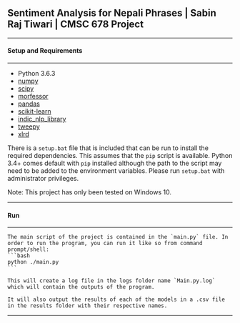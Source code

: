 ## Sentiment Analysis for Nepali Phrases | Sabin Raj Tiwari | CMSC 678 Project

***
#### Setup and Requirements
***
* Python 3.6.3
* [numpy](https://github.com/numpy/numpy)
* [scipy](https://github.com/scipy/scipy)
* [morfessor](https://github.com/aalto-speech/morfessor)
* [pandas](https://github.com/pandas-dev/pandas)
* [scikit-learn](http://scikit-learn.org/stable/index.html)
* [indic_nlp_library](https://github.com/anoopkunchukuttan/indic_nlp_library)
* [tweepy](https://github.com/tweepy/tweepy)
* [xlrd](https://github.com/python-excel/xlrd)

There is a `setup.bat` file that is included that can be run to install the required dependencies. This assumes that the `pip` script is available. Python 3.4+ comes default with `pip` installed although the path to the script may need to be added to the environment variables. Please run `setup.bat` with administrator privileges.

Note: This project has only been tested on Windows 10.

***
#### Run
***
	The main script of the project is contained in the `main.py` file. In order to run the program, you can run it like so from command prompt/shell:
	```bash
	python ./main.py
	```

	This will create a log file in the logs folder name `Main.py.log` which will contain the outputs of the program.

	It will also output the results of each of the models in a .csv file in the results folder with their respective names.
***
